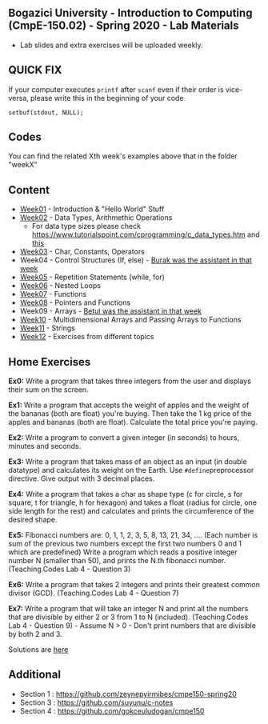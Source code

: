 ## Bogazici University - Introduction to Computing (CmpE-150.02) - Spring 2020 - Lab Materials

- Lab slides and extra exercises will be uploaded weekly.

## QUICK FIX
If your computer executes `printf` after `scanf` even if their order is vice-versa, please write this in the beginning of your code 

`setbuf(stdout, NULL);` 

## Codes
You can find the related Xth week's examples above that in the folder "weekX"

## Content

* [Week01](https://github.com/melsener/cmpe150/tree/master/week01) - Introduction & "Hello World" Stuff
* [Week02](https://github.com/melsener/cmpe150/tree/master/week02) - Data Types, Arithmethic Operations
	- For data type sizes please check https://www.tutorialspoint.com/cprogramming/c_data_types.htm and [this](https://github.com/melsener/cmpe150/tree/master/week02/w2_exercise4.c)
* [Week03](https://github.com/melsener/cmpe150/tree/master/week03) - Char, Constants, Operators
* Week04 - Control Structures (If, else) - [Burak was the assistant in that week](https://github.com/suyunu/c-notes/tree/master/Week_04)
* [Week05](https://github.com/melsener/cmpe150/tree/master/week05) - Repetition Statements (while, for)
* [Week06](https://github.com/melsener/cmpe150/tree/master/week06) - Nested Loops 
* [Week07](https://github.com/melsener/cmpe150/tree/master/week07) - Functions
* [Week08](https://github.com/melsener/cmpe150/tree/master/week08) - Pointers and Functions
* Week09 - Arrays - [Betul was the assistant in that week](https://github.com/sb-b/cmpe150-spring2020/tree/master/Week9)
* [Week10](https://github.com/melsener/cmpe150/tree/master/week10) - Multidimensional Arrays and Passing Arrays to Functions
* [Week11](https://github.com/melsener/cmpe150/tree/master/week11) - Strings
* [Week12](https://github.com/melsener/cmpe150/tree/master/week12) - Exercises from different topics 


## Home Exercises
**Ex0:** Write a program that takes three integers from the user and displays their sum on the screen.

**Ex1:**  Write a program that accepts the weight of apples and the weight of the bananas (both are float) you're buying. Then take the 1 kg price of the apples and bananas (both are float). Calculate the total price you're paying.

**Ex2:** Write a program to convert a given integer (in seconds) to hours, minutes and seconds.

**Ex3:** Write a program that takes mass of an object as an input (in double datatype) and calculates its weight on the Earth. Use `#define`preprocessor directive. Give output with 3 decimal places.

**Ex4:** Write a program that takes a char as shape type (c for circle, s for square, t for triangle, h for hexagon) and takes a float (radius for circle, one side length for the rest) and calculates and prints the circumference of the desired shape.

**Ex5:** Fibonacci numbers are: 0, 1, 1, 2, 3, 5, 8, 13, 21, 34, .... 
(Each number is sum of the previous two numbers except the first two numbers 0 and 1 which are predefined) Write a program which reads a positive integer number N (smaller than 50), and prints the N.th fibonacci number. (Teaching.Codes Lab 4 - Question 3)

**Ex6:** Write a program that takes 2 integers and prints their greatest common divisor (GCD). (Teaching.Codes Lab 4 - Question 7)

**Ex7:** Write a program that will take an integer N and print all the numbers that are divisible by either 2 or 3 from 1 to N (included). (Teaching.Codes Lab 4 - Question 9)
	- Assume N > 0 
	- Don't print numbers that are divisible by both 2 and 3. 

Solutions are [here](https://github.com/melsener/cmpe150/tree/master/exercise_solutions)

## Additional
* Section 1 : https://github.com/zeynepyirmibes/cmpe150-spring20 
* Section 3 : https://github.com/suyunu/c-notes
* Section 4 : https://github.com/gokceuludogan/cmpe150